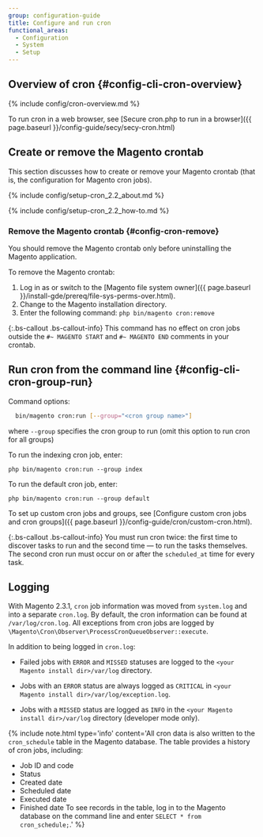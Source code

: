 ```yaml
---
group: configuration-guide
title: Configure and run cron
functional_areas:
  - Configuration
  - System
  - Setup
---
```


## Overview of cron {#config-cli-cron-overview}
{% include config/cron-overview.md %}

To run cron in a web browser, see [Secure cron.php to run in a browser]({{ page.baseurl }}/config-guide/secy/secy-cron.html)

## Create or remove the Magento crontab

This section discusses how to create or remove your Magento crontab (that is, the configuration for Magento cron jobs).

{% include config/setup-cron_2.2_about.md %}

{% include config/setup-cron_2.2_how-to.md %}

### Remove the Magento crontab {#config-cron-remove}

You should remove the Magento crontab only before uninstalling the Magento application.

To remove the Magento crontab:

1.  Log in as or switch to the [Magento file system owner]({{ page.baseurl }}/install-gde/prereq/file-sys-perms-over.html).
2.  Change to the Magento installation directory.
3.  Enter the following command:
      `php bin/magento cron:remove`

{:.bs-callout .bs-callout-info}
This command has no effect on cron jobs outside the `#~ MAGENTO START` and `#~ MAGENTO END` comments in your crontab.

## Run cron from the command line {#config-cli-cron-group-run}

Command options:

```bash
  bin/magento cron:run [--group="<cron group name>"]
```

where `--group` specifies the cron group to run (omit this option to run cron for all groups)

To run the indexing cron job, enter:

`php bin/magento cron:run --group index`

To run the default cron job, enter:

`php bin/magento cron:run --group default`

To set up custom cron jobs and groups, see [Configure custom cron jobs and cron groups]({{ page.baseurl }}/config-guide/cron/custom-cron.html).

{:.bs-callout .bs-callout-info}
You must run cron twice: the first time to discover tasks to run and the second time — to run the tasks themselves. The second cron run must occur on or after the `scheduled_at` time for every task.

## Logging

With Magento 2.3.1, `cron` job information was moved from `system.log` and into a separate `cron.log`.
By default, the cron information can be found at `/var/log/cron.log`. 
All exceptions from cron jobs are logged by `\Magento\Cron\Observer\ProcessCronQueueObserver::execute`.

In addition to being logged in `cron.log`:

- Failed jobs with `ERROR` and `MISSED` statuses are logged to the `<your Magento install dir>/var/log` directory.

- Jobs with an `ERROR` status are always logged as `CRITICAL` in `<your Magento install dir>/var/log/exception.log`.

- Jobs with a `MISSED` status are logged as `INFO` in the `<your Magento install dir>/var/log` directory (developer mode only).

{%
include note.html
type='info'
content='All cron data is also written to the `cron_schedule` table in the Magento database. The table provides a history of cron jobs, including:
- Job ID and code
- Status
- Created date
- Scheduled date
- Executed date
- Finished date
To see records in the table, log in to the Magento database on the command line and enter `SELECT * from cron_schedule;`.'
%}
